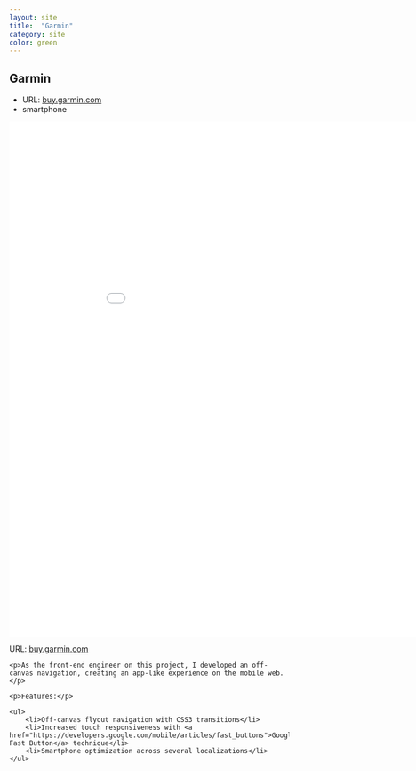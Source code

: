 ```yaml
---
layout: site
title:  "Garmin"
category: site
color: green
---
```


## Garmin

<ul class="c-card__stats">
    <li>URL: <a href="http://buy.garmin.com/en-US/US">buy.garmin.com</a></li>
    <li>smartphone</li>
</ul>

<div class="t-inner">
	<div class="c-media">
		<iframe src="//player.vimeo.com/video/91658103" width="950" height="925" frameborder="0" class="c-media__embed" webkitallowfullscreen mozallowfullscreen allowfullscreen></iframe>
	</div>
</div>

<div class="c-card__description">
	<p>URL: <a href="http://buy.garmin.com/en-US/US">buy.garmin.com</a></p>

	<p>As the front-end engineer on this project, I developed an off-canvas navigation, creating an app-like experience on the mobile web.</p>

	<p>Features:</p>

	<ul>
		<li>Off-canvas flyout navigation with CSS3 transitions</li>
		<li>Increased touch responsiveness with <a href="https://developers.google.com/mobile/articles/fast_buttons">Google's Fast Button</a> technique</li>
		<li>Smartphone optimization across several localizations</li>
	</ul>
</div>
